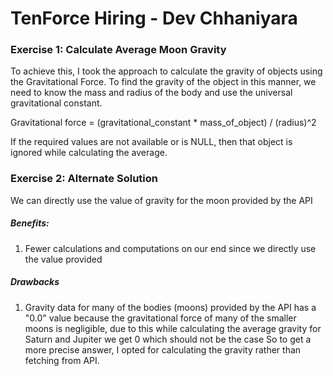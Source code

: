 # TenForce Hiring - Dev Chhaniyara

### Exercise 1: Calculate Average Moon Gravity
To achieve this, I took the approach to calculate the gravity of objects using the Gravitational Force. To find the gravity of the object in this manner, we need to know the mass and radius of the body and use the universal gravitational constant.

Gravitational force = (gravitational_constant * mass_of_object) / (radius)^2

If the required values are not available or is NULL, then that object is ignored while calculating the average. 

### Exercise 2: Alternate Solution
We can directly use the value of gravity for the moon provided by the API
##### Benefits:
1. Fewer calculations and computations on our end since we directly use the value provided
##### Drawbacks
1. Gravity data for many of the bodies (moons) provided by the API has a "0.0" value because the gravitational force of many of the smaller moons is negligible, due to this while calculating the average gravity for Saturn and Jupiter we get 0 which should not be the case
So to get a more precise answer, I opted for calculating the gravity rather than fetching from API.